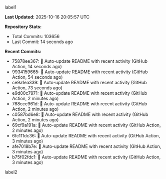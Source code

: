 
label1 
<!-- ACTIVITY_START -->
**Last Updated:** 2025-10-16 20:05:57 UTC

**Repository Stats:**
- Total Commits: 103656
- Last Commit: 14 seconds ago

**Recent Commits:**
- 75878ee367: 🤖 Auto-update README with recent activity (GitHub Action, 14 seconds ago)
- 9934159665: 🤖 Auto-update README with recent activity (GitHub Action, 54 seconds ago)
- ce9a1ea339: 🤖 Auto-update README with recent activity (GitHub Action, 73 seconds ago)
- e9d00c7971: 🤖 Auto-update README with recent activity (GitHub Action, 2 minutes ago)
- 768cce961d: 🤖 Auto-update README with recent activity (GitHub Action, 2 minutes ago)
- c0587bd6e8: 🤖 Auto-update README with recent activity (GitHub Action, 2 minutes ago)
- 69cf9a191a: 🤖 Auto-update README with recent activity (GitHub Action, 2 minutes ago)
- 6fc111dc36: 🤖 Auto-update README with recent activity (GitHub Action, 3 minutes ago)
- afe7018b7e: 🤖 Auto-update README with recent activity (GitHub Action, 3 minutes ago)
- b75f02fdc1: 🤖 Auto-update README with recent activity (GitHub Action, 3 minutes ago)
<!-- ACTIVITY_END -->

label2
